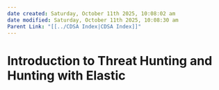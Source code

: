 ```yaml
---
date created: Saturday, October 11th 2025, 10:08:02 am
date modified: Saturday, October 11th 2025, 10:08:30 am
Parent Link: "[[../CDSA Index|CDSA Index]]"
---
```


# Introduction to Threat Hunting and Hunting with Elastic
